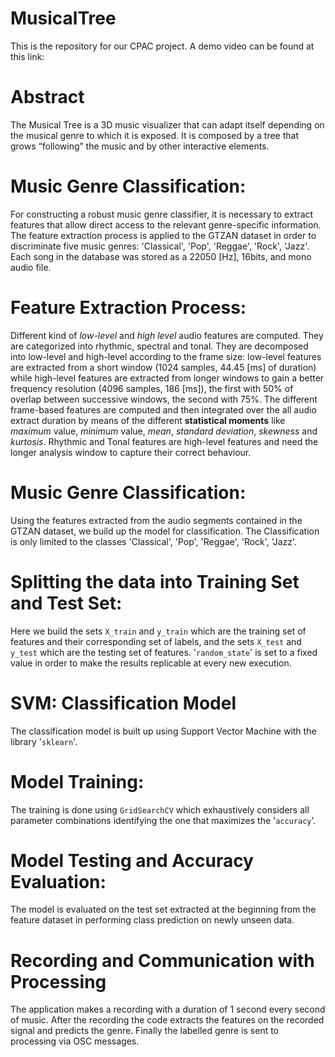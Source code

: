 # MusicalTree
This is the repository for our CPAC project. 
A demo video can be found at this link: 

# Abstract 
The Musical Tree is a 3D music visualizer that can adapt itself depending on the musical genre to which it is exposed.
It is composed by a tree that grows “following” the music and by other interactive elements. 

# Music Genre Classification:
For constructing a robust music genre classifier, it is necessary to extract features that allow direct access to the relevant genre-specific information. The feature extraction process is applied to the GTZAN dataset in order to discriminate five music genres: 'Classical', 'Pop', 'Reggae', 'Rock', 'Jazz'. Each song
in the database was stored as a 22050 [Hz], 16bits, and mono audio file.

# Feature Extraction Process:
Different kind of *low-level* and *high level* audio features are computed. They are categorized into rhythmic, spectral and tonal. They are decomposed into low-level and high-level according to the frame size: low-level features are extracted from a short window (1024 samples, 44.45 [ms] of duration) while high-level features are extracted from longer windows to gain a better frequency resolution (4096 samples, 186 [ms]), the first with 50% of overlap between successive windows, the second with 75%.
The different frame-based features are computed and then integrated over the all audio extract duration by means of the different **statistical moments** like *maximum* value, *minimum* value, *mean*, *standard deviation*, *skewness* and *kurtosis*.
Rhythmic and Tonal features are high-level features and need the longer analysis window to capture their correct behaviour.

# Music Genre Classification:
Using the features extracted from the audio segments contained in the GTZAN dataset, we build up the model for classification. The Classification is only limited to the classes 'Classical', 'Pop', 'Reggae', 'Rock', 'Jazz'.

# Splitting the data into Training Set and Test Set:
Here we build the sets `X_train` and `y_train` which are the training set of features and their corresponding set of labels, and the sets `X_test` and `y_test` which are the testing set of features. '`random_state`' is set to a fixed value in order to make the results replicable at every new execution.

# SVM: Classification Model
The classification model is built up using Support Vector Machine with the library '`sklearn`'.

# Model Training:
The training is done using `GridSearchCV` which exhaustively considers all parameter combinations identifying the one that maximizes the '`accuracy`'.

# Model Testing and Accuracy Evaluation:
The model is evaluated on the test set extracted at the beginning from the feature dataset in performing class prediction on newly unseen data.

# Recording and Communication with Processing
The application makes a recording with a duration of 1 second every second of music.
After the recording the code extracts the features on the recorded signal and predicts the genre. Finally the labelled genre is sent to processing via OSC messages.

